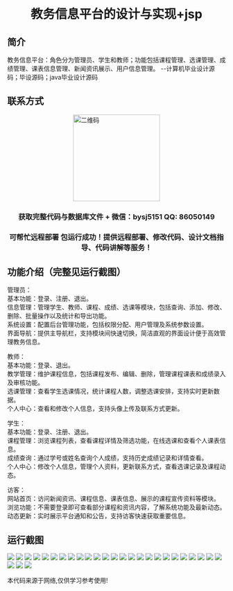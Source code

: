<p><h1 align="center">教务信息平台的设计与实现+jsp</h1></p>

## 简介
教务信息平台：角色分为管理员、学生和教师；功能包括课程管理、选课管理、成绩管理、课表信息管理、新闻资讯展示、用户信息管理。    --计算机毕业设计源码；毕设源码；java毕业设计源码


## 联系方式
<img src="https://bs-1329754181.cos.ap-shanghai.myqcloud.com/wx.jpg" alt="二维码" style="display: block; margin: 0 auto;" width="200px">
<p><h3 align="center">获取完整代码与数据库文件 + 微信：bysj5151 QQ: 86050149</h3></p>
<p><h3 align="center">可帮忙远程部署 包运行成功！提供远程部署、修改代码、设计文档指导、代码讲解等服务！</h3></p>

## 功能介绍（完整见运行截图）
管理员：  
基本功能：登录、注册、退出。  
信息管理：管理学生、教师、课程、成绩、选课等模块，包括查询、添加、修改、删除、批量操作以及统计和导出功能。  
系统设置：配置后台管理功能，包括权限分配、用户管理及系统参数设置。  
界面导航：提供主导航栏，支持模块间快速切换，简洁直观的界面设计便于高效管理教务信息。  

教师：  
基本功能：登录、退出。  
教学管理：维护课程信息，包括课程发布、编辑、删除，管理课程课表和成绩录入及审核功能。  
选课管理：查看学生选课情况，统计课程人数，调整选课安排，支持实时更新数据。  
个人中心：查看和修改个人信息，支持头像上传及联系方式更新。  

学生：  
基本功能：登录、注册、退出。  
课程管理：浏览课程列表，查看课程详情及筛选功能，在线选课和查看个人课表信息。  
成绩查询：通过学号或姓名查询个人成绩，支持历史成绩记录和详情查看。  
个人中心：修改个人信息，管理个人资料，更新联系方式，查看选课记录及课程动态。  

访客：  
网站首页：访问新闻资讯、课程信息、课表信息、展示的课程宣传资料等模块。  
浏览功能：不需要登录即可查看部分课程和资讯内容，了解系统功能及最新动态。  
动态更新：实时展示平台通知和公告，支持访客快速获取重要信息。


## 运行截图
![](https://bs-1329754181.cos.ap-shanghai.myqcloud.com/ssm/JiaowuXinxipingtaiJsp/img/001.jpg)
![](https://bs-1329754181.cos.ap-shanghai.myqcloud.com/ssm/JiaowuXinxipingtaiJsp/img/002.jpg)
![](https://bs-1329754181.cos.ap-shanghai.myqcloud.com/ssm/JiaowuXinxipingtaiJsp/img/003.jpg)
![](https://bs-1329754181.cos.ap-shanghai.myqcloud.com/ssm/JiaowuXinxipingtaiJsp/img/004.jpg)
![](https://bs-1329754181.cos.ap-shanghai.myqcloud.com/ssm/JiaowuXinxipingtaiJsp/img/005.jpg)
![](https://bs-1329754181.cos.ap-shanghai.myqcloud.com/ssm/JiaowuXinxipingtaiJsp/img/006.jpg)
![](https://bs-1329754181.cos.ap-shanghai.myqcloud.com/ssm/JiaowuXinxipingtaiJsp/img/007.jpg)
![](https://bs-1329754181.cos.ap-shanghai.myqcloud.com/ssm/JiaowuXinxipingtaiJsp/img/008.jpg)
![](https://bs-1329754181.cos.ap-shanghai.myqcloud.com/ssm/JiaowuXinxipingtaiJsp/img/009.jpg)
![](https://bs-1329754181.cos.ap-shanghai.myqcloud.com/ssm/JiaowuXinxipingtaiJsp/img/010.jpg)
![](https://bs-1329754181.cos.ap-shanghai.myqcloud.com/ssm/JiaowuXinxipingtaiJsp/img/011.jpg)
![](https://bs-1329754181.cos.ap-shanghai.myqcloud.com/ssm/JiaowuXinxipingtaiJsp/img/012.jpg)
![](https://bs-1329754181.cos.ap-shanghai.myqcloud.com/ssm/JiaowuXinxipingtaiJsp/img/013.jpg)
![](https://bs-1329754181.cos.ap-shanghai.myqcloud.com/ssm/JiaowuXinxipingtaiJsp/img/014.jpg)
![](https://bs-1329754181.cos.ap-shanghai.myqcloud.com/ssm/JiaowuXinxipingtaiJsp/img/015.jpg)
![](https://bs-1329754181.cos.ap-shanghai.myqcloud.com/ssm/JiaowuXinxipingtaiJsp/img/016.jpg)
![](https://bs-1329754181.cos.ap-shanghai.myqcloud.com/ssm/JiaowuXinxipingtaiJsp/img/017.jpg)
![](https://bs-1329754181.cos.ap-shanghai.myqcloud.com/ssm/JiaowuXinxipingtaiJsp/img/018.jpg)
![](https://bs-1329754181.cos.ap-shanghai.myqcloud.com/ssm/JiaowuXinxipingtaiJsp/img/019.jpg)
![](https://bs-1329754181.cos.ap-shanghai.myqcloud.com/ssm/JiaowuXinxipingtaiJsp/img/020.jpg)
![](https://bs-1329754181.cos.ap-shanghai.myqcloud.com/ssm/JiaowuXinxipingtaiJsp/img/021.jpg)
![](https://bs-1329754181.cos.ap-shanghai.myqcloud.com/ssm/JiaowuXinxipingtaiJsp/img/022.jpg)
![](https://bs-1329754181.cos.ap-shanghai.myqcloud.com/ssm/JiaowuXinxipingtaiJsp/img/023.jpg)
![](https://bs-1329754181.cos.ap-shanghai.myqcloud.com/ssm/JiaowuXinxipingtaiJsp/img/024.jpg)
![](https://bs-1329754181.cos.ap-shanghai.myqcloud.com/ssm/JiaowuXinxipingtaiJsp/img/025.jpg)
![](https://bs-1329754181.cos.ap-shanghai.myqcloud.com/ssm/JiaowuXinxipingtaiJsp/img/026.jpg)
![](https://bs-1329754181.cos.ap-shanghai.myqcloud.com/ssm/JiaowuXinxipingtaiJsp/img/027.jpg)
![](https://bs-1329754181.cos.ap-shanghai.myqcloud.com/ssm/JiaowuXinxipingtaiJsp/img/028.jpg)

<p>本代码来源于网络,仅供学习参考使用!</p>
